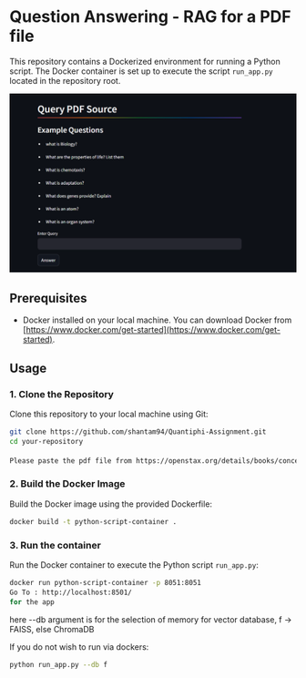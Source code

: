 # Question Answering - RAG for a PDF file

This repository contains a Dockerized environment for running a Python script. The Docker container is set up to execute the script `run_app.py` located in the repository root.

![Alt text](app_image.png "App Screenshot")


## Prerequisites

- Docker installed on your local machine. You can download Docker from [https://www.docker.com/get-started](https://www.docker.com/get-started).

## Usage

### 1. Clone the Repository

Clone this repository to your local machine using Git:

```bash
git clone https://github.com/shantam94/Quantiphi-Assignment.git
cd your-repository

Please paste the pdf file from https://openstax.org/details/books/concepts-biology and place it in teh "data" folder
```

### 2. Build the Docker Image
Build the Docker image using the provided Dockerfile:

```bash
docker build -t python-script-container .
```

### 3. Run the container
Run the Docker container to execute the Python script `run_app.py`:


```bash
docker run python-script-container -p 8051:8051
Go To : http://localhost:8501/ 
for the app
```
here --db argument is for the selection of memory for vector database, f -> FAISS, else ChromaDB

If you do not wish to run via dockers:
```bash
python run_app.py --db f
```
